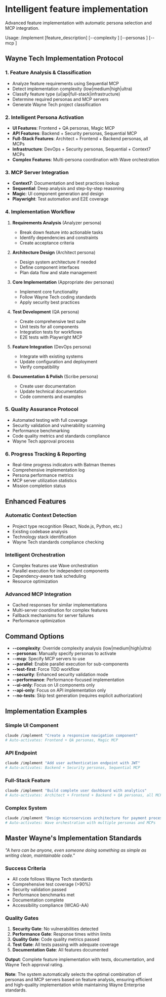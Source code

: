 # Intelligent feature implementation

Advanced feature implementation with automatic persona selection and MCP integration.

Usage: /implement [feature_description] [--complexity <level>] [--personas <list>] [--mcp <servers>]

## Wayne Tech Implementation Protocol

### 1. **Feature Analysis & Classification**
- Analyze feature requirements using Sequential MCP
- Detect implementation complexity (low|medium|high|ultra)
- Classify feature type (ui|api|full-stack|infrastructure)
- Determine required personas and MCP servers
- Generate Wayne Tech project classification

### 2. **Intelligent Persona Activation**
- **UI Features**: Frontend + QA personas, Magic MCP
- **API Features**: Backend + Security personas, Sequential MCP
- **Full-Stack Features**: Architect + Frontend + Backend personas, all MCPs
- **Infrastructure**: DevOps + Security personas, Sequential + Context7 MCPs
- **Complex Features**: Multi-persona coordination with Wave orchestration

### 3. **MCP Server Integration**
- **Context7**: Documentation and best practices lookup
- **Sequential**: Deep analysis and step-by-step reasoning
- **Magic**: UI component generation and design
- **Playwright**: Test automation and E2E coverage

### 4. **Implementation Workflow**
1. **Requirements Analysis** (Analyzer persona)
   - Break down feature into actionable tasks
   - Identify dependencies and constraints
   - Create acceptance criteria

2. **Architecture Design** (Architect persona)
   - Design system architecture if needed
   - Define component interfaces
   - Plan data flow and state management

3. **Core Implementation** (Appropriate dev personas)
   - Implement core functionality
   - Follow Wayne Tech coding standards
   - Apply security best practices

4. **Test Development** (QA persona)
   - Create comprehensive test suite
   - Unit tests for all components
   - Integration tests for workflows
   - E2E tests with Playwright MCP

5. **Feature Integration** (DevOps persona)
   - Integrate with existing systems
   - Update configuration and deployment
   - Verify compatibility

6. **Documentation & Polish** (Scribe persona)
   - Create user documentation
   - Update technical documentation
   - Code comments and examples

### 5. **Quality Assurance Protocol**
- Automated testing with full coverage
- Security validation and vulnerability scanning
- Performance benchmarking
- Code quality metrics and standards compliance
- Wayne Tech approval process

### 6. **Progress Tracking & Reporting**
- Real-time progress indicators with Batman themes
- Comprehensive implementation log
- Persona performance metrics
- MCP server utilization statistics
- Mission completion status

## Enhanced Features

### Automatic Context Detection
- Project type recognition (React, Node.js, Python, etc.)
- Existing codebase analysis
- Technology stack identification
- Wayne Tech standards compliance checking

### Intelligent Orchestration
- Complex features use Wave orchestration
- Parallel execution for independent components
- Dependency-aware task scheduling
- Resource optimization

### Advanced MCP Integration
- Cached responses for similar implementations
- Multi-server coordination for complex features
- Fallback mechanisms for server failures
- Performance optimization

## Command Options

- **--complexity**: Override complexity analysis (low|medium|high|ultra)
- **--personas**: Manually specify personas to activate
- **--mcp**: Specify MCP servers to use
- **--parallel**: Enable parallel execution for sub-components
- **--test-first**: Force TDD workflow
- **--security**: Enhanced security validation mode
- **--performance**: Performance-focused implementation
- **--ui-only**: Focus on UI components only
- **--api-only**: Focus on API implementation only
- **--no-tests**: Skip test generation (requires explicit authorization)

## Implementation Examples

### Simple UI Component
```bash
claude /implement "Create a responsive navigation component"
# Auto-activates: Frontend + QA personas, Magic MCP
```

### API Endpoint
```bash
claude /implement "Add user authentication endpoint with JWT"
# Auto-activates: Backend + Security personas, Sequential MCP
```

### Full-Stack Feature
```bash
claude /implement "Build complete user dashboard with analytics"
# Auto-activates: Architect + Frontend + Backend + QA personas, all MCPs
```

### Complex System
```bash
claude /implement "Design microservices architecture for payment processing" --complexity ultra
# Auto-activates: Wave orchestration with multiple personas and MCPs
```

## Master Wayne's Implementation Standards

*"A hero can be anyone, even someone doing something as simple as writing clean, maintainable code."*

### Success Criteria
- All code follows Wayne Tech standards
- Comprehensive test coverage (>90%)
- Security validation passed
- Performance benchmarks met
- Documentation complete
- Accessibility compliance (WCAG-AA)

### Quality Gates
1. **Security Gate**: No vulnerabilities detected
2. **Performance Gate**: Response times within limits
3. **Quality Gate**: Code quality metrics passed
4. **Test Gate**: All tests passing with adequate coverage
5. **Documentation Gate**: All features documented

**Output**: Complete feature implementation with tests, documentation, and Wayne Tech approval rating.

**Note**: The system automatically selects the optimal combination of personas and MCP servers based on feature analysis, ensuring efficient and high-quality implementation while maintaining Wayne Enterprise standards.
